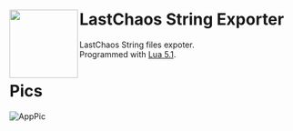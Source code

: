 # LastChaos String Exporter <img align="left" src="https://user-images.githubusercontent.com/5092697/160685123-ddc64f8f-e514-43e6-991e-f82db82093ea.png" width="120px">

LastChaos String files expoter.<br/>
Programmed with <a href="https://www.lua.org/versions.html#5.1">Lua 5.1</a>.<br/>

# Pics
![AppPic](https://user-images.githubusercontent.com/5092697/160686275-42f9f1b1-3c78-4c13-81c8-12fd95dd0923.jpg)<br/>
